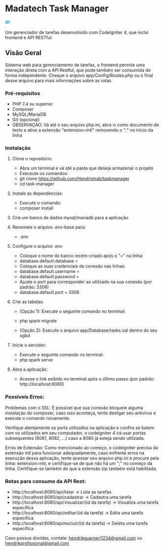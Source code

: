 # Madatech Task Manager

![Logo do Projeto](public/icons/favicon.ico)

Um gerenciador de tarefas desenvolvido com CodeIgniter 4, que inclui frontend e API RESTful.

## Visão Geral

Sistema web para gerenciamento de tarefas, o frontend permite uma interação direta com a API Restful,
que pode também ser consumida de forma independente. Cheque o arquivo app/Config/Routes.php 
ou o final desse arquivo para mais informações sobre as rotas


### Pré-requisitos
- PHP 7.4 ou superior
- Composer
- MySQL/MariaDB
- Git (opcional)
- OBSERVAÇÃO: Vá até o seu arquivo php.ini, abra-o como documento de texto e ative a extensão "extension=intl" removendo o ";" no início da linha
### Instalação

1. Clone o repositório:
    - Abra um terminal e vá até a pasta que deseja armazenar o projeto
    - Execeute os comandos:
    - git clone https://github.com/Hendrixtrab/taskmanager
    - cd task-manager

2. Instale as dependências:
    - Execute o comando:
    - composer install

3. Crie um banco de dados mysql/mariadb para a aplicação

4. Renomeie o arquivo .env-base para:
    - .env

5. Configure o arquivo .env
    - Coloque o nome do banco recém-criado após o "=" na linha:
    - database.default.database =
    - Coloque as suas credenciais de conexão nas linhas:
    - database.default.username = 
    - database.default.password = 
    - Ajuste o port para corresponder ao utilizado na sua conexão (por padrão: 3306)
    - database.default.port = 3306

6. Crie as tabelas:
    - (Opção 1): Execute o seguinte comando no terminal:
    - php spark migrate

    - (Opção 2): Execute o arquivo app/Database/tasks.sql dentro do seu sgbd

7. Inicie o servidor:
    - Execute o seguinte comando no terminal:
    - php spark serve

8. Abra a aplicação:
    - Acesse o link exibido no terminal após o último passo (por padrão: http://localhost:8080)


### Possíveis Erros:
Problemas com o SSL: É possível que sua conexão bloqueie alguma instalação do composer, caso isso aconteça, tente desligar seu antivírus e execute o comando novamente.

Verifique atentamente os ports utilizados na aplicação e confira se batem com os utilizados em seu computador, o codeigniter 4 irá usar portas subsequentes (8081, 8082, ...) caso a 8080 já esteja sendo utilizada.

Erros de Extensão: Como mencionado ao começo, o codeigniter precisa da extensão intl para funcionar adequadamente, caso enfrente erros na execução dessa aplicação, tente acessar seu arquivo php.ini e procure pela linha: extension=intl, e certifique-se de que não há um ";" no começo da linha. Certifique-se também de que a extensão zip também está habilitada. 

### Rotas para consumo da API Rest:

- http://localhost:8080/api/listar -> Lista as tarefas 
- http://localhost:8080/api/cadastrar -> Cadastra uma tarefa
- http://localhost:8080/api/visualizar/(id da tarefa) -> Visualiza uma tarefa específica
- http://localhost:8080/api/editar/(id da tarefa) -> Edita uma tarefa específica
- http://localhost:8080/api/excluir/(id da tarefa) -> Deleta uma tarefa específica



Caso possua dúvidas, contate: hendrikguarneri1234@gmail.com ou hendrikprofissional@gmail.com